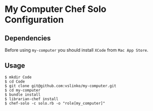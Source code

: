 # My Computer Chef Solo Configuration

## Dependencies

Before using `my-computer` you should install `XCode` from `Mac App Store`.

## Usage

```shell
$ mkdir Code
$ cd Code
$ git clone git@github.com:vslinko/my-computer.git
$ cd my-computer
$ bundle install
$ librarian-chef install
$ chef-solo -c solo.rb -o "role[my_computer]"
```
